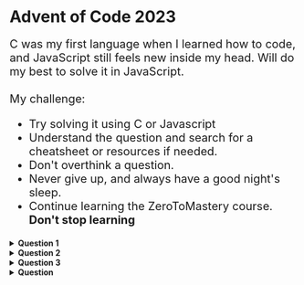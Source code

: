 # Advent of Code 2023

<div style="font-size:20px">
C was my first language when I learned how to code, and JavaScript still feels new inside my head. Will do my best to solve it in JavaScript.<br><br>
My challenge:
<ul>
    <li>Try solving it using C or Javascript</li>
    <li>Understand the question and search for a cheatsheet or resources if needed.</li>
    <li>Don't overthink a question.</li>
    <li>Never give up, and always have a good night's sleep.</li>
    <li>Continue learning the ZeroToMastery course. <strong>Don't stop learning</strong></li>
</ol>
</div>

<details>
	<summary>
		<b>Question 1</b>
	</summary>
	<br />
	<ul>
		<li>
			--- Day 1: Trebuchet?! ---Part One<br>
			<p>
				<br>Something is wrong with global snow production, and you've been selected to take a look. The Elves have even given you a map; on it, they've used stars to mark the top fifty locations that are likely to be having problems.
				<br><br>
				You've been doing this long enough to know that to restore snow operations, you need to check all fifty stars by December 25th.
				<br><br>
				Collect stars by solving puzzles. Two puzzles will be made available on each day in the Advent calendar; the second puzzle is unlocked when you complete the first. Each puzzle grants one star. Good luck!
				<br><br>
				You try to ask why they can't just use a weather machine ("not powerful enough") and where they're even sending you ("the sky") and why your map looks mostly blank ("you sure ask a lot of questions") and hang on did you just say the sky ("of course, where do you think snow comes from") when you realize that the Elves are already loading you into a trebuchet ("please hold still, we need to strap you in").
				<br><br>
				As they're making the final adjustments, they discover that their calibration document (your puzzle input) has been amended by a very young Elf who was apparently just excited to show off her art skills. Consequently, the Elves are having trouble reading the values on the document.
				<br><br>
				The newly-improved calibration document consists of lines of text; each line originally contained a specific calibration value that the Elves now need to recover. On each line, the calibration value can be found by combining the first digit and the last digit (in that order) to form a single two-digit number.
				<br><br>
				For example:
				<br><br>
				1abc2<br>
				pqr3stu8vwx<br>
				a1b2c3d4e5f<br>
				treb7uchet<br><br>
				In this example, the calibration values of these four lines are 12, 38, 15, and 77. Adding these together produces 142.
				<br><br>
				Consider your entire calibration document. What is the sum of all of the calibration values?
			</p>
		</li>
		<li>
			--- Part Two ---
			<br>
			<p>
				<br>
				Your calculation isn't quite right. It looks like some of the digits are actually spelled out with letters: one, two, three, four, five, six, seven, eight, and nine also count as valid "digits".
				<br><br>
				Equipped with this new information, you now need to find the real first and last digit on each line. For example:
				<br><br>
				two1nine<br>
				eightwothree<br>
				abcone2threexyz<br>
				xtwone3four<br>
				4nineeightseven2<br>
				zoneight234<br>
				7pqrstsixteen<br><br>
				In this example, the calibration values are 29, 83, 13, 24, 42, 14, and 76. Adding these together produces 281.
				<br><br>
				What is the sum of all of the calibration values?
			</p>
		</li>
	</ul>
</details>

<details>
	<summary>
		<b>Question 2</b>
	</summary>
	<br />
	<ul>
		<li>
			--- Day 2: Cube Conundrum ---Part One<br>
			<p>
				<br>
				You're launched high into the atmosphere! The apex of your trajectory just barely reaches the surface of a large island floating in the sky. You gently land in a fluffy pile of leaves. It's quite cold, but you don't see much snow. An Elf runs over to greet you.
				<br><br>
				The Elf explains that you've arrived at Snow Island and apologizes for the lack of snow. He'll be happy to explain the situation, but it's a bit of a walk, so you have some time. They don't get many visitors up here; would you like to play a game in the meantime?
				<br><br>
				As you walk, the Elf shows you a small bag and some cubes which are either red, green, or blue. Each time you play this game, he will hide a secret number of cubes of each color in the bag, and your goal is to figure out information about the number of cubes.
				<br><br>
				To get information, once a bag has been loaded with cubes, the Elf will reach into the bag, grab a handful of random cubes, show them to you, and then put them back in the bag. He'll do this a few times per game.
				<br><br>
				You play several games and record the information from each game (your puzzle input). Each game is listed with its ID number (like the 11 in Game 11: ...) followed by a semicolon-separated list of subsets of cubes that were revealed from the bag (like 3 red, 5 green, 4 blue).
				<br><br>
				For example, the record of a few games might look like this:
				<br><br>
				Game 1: 3 blue, 4 red; 1 red, 2 green, 6 blue; 2 green<br>
				Game 2: 1 blue, 2 green; 3 green, 4 blue, 1 red; 1 green, 1 blue<br>
				Game 3: 8 green, 6 blue, 20 red; 5 blue, 4 red, 13 green; 5 green, 1 red<br>
				Game 4: 1 green, 3 red, 6 blue; 3 green, 6 red; 3 green, 15 blue, 14 red<br>
				Game 5: 6 red, 1 blue, 3 green; 2 blue, 1 red, 2 green<br><br>
				In game 1, three sets of cubes are revealed from the bag (and then put back again). The first set is 3 blue cubes and 4 red cubes; the second set is 1 red cube, 2 green cubes, and 6 blue cubes; the third set is only 2 green cubes.
				<br><br>
				The Elf would first like to know which games would have been possible if the bag contained only 12 red cubes, 13 green cubes, and 14 blue cubes?
				<br><br>
				In the example above, games 1, 2, and 5 would have been possible if the bag had been loaded with that configuration. However, game 3 would have been impossible because at one point the Elf showed you 20 red cubes at once; similarly, game 4 would also have been impossible because the Elf showed you 15 blue cubes at once. If you add up the IDs of the games that would have been possible, you get 8.
				<br><br>
				Determine which games would have been possible if the bag had been loaded with only 12 red cubes, 13 green cubes, and 14 blue cubes. What is the sum of the IDs of those games?
			</p>
		</li>
		<li>
			--- Part Two ---<br>
			<p>
				<br>
				The Elf says they've stopped producing snow because they aren't getting any water! He isn't sure why the water stopped; however, he can show you how to get to the water source to check it out for yourself. It's just up ahead!
				<br><br>
				As you continue your walk, the Elf poses a second question: in each game you played, what is the fewest number of cubes of each color that could have been in the bag to make the game possible?
				<br><br>
				Again consider the example games from earlier:
				<br><br>
				Game 1: 3 blue, 4 red; 1 red, 2 green, 6 blue; 2 green<br>
				Game 2: 1 blue, 2 green; 3 green, 4 blue, 1 red; 1 green, 1 blue<br>
				Game 3: 8 green, 6 blue, 20 red; 5 blue, 4 red, 13 green; 5 green, 1 red<br>
				Game 4: 1 green, 3 red, 6 blue; 3 green, 6 red; 3 green, 15 blue, 14 red<br>
				Game 5: 6 red, 1 blue, 3 green; 2 blue, 1 red, 2 green<br><br>
			<ul>
				<li>In game 1, the game could have been played with as few as 4 red, 2 green, and 6 blue cubes. If any color had even one fewer cube, the game would have been impossible.</li>
				<li>Game 2 could have been played with a minimum of 1 red, 3 green, and 4 blue cubes.</li>
				<li>Game 3 must have been played with at least 20 red, 13 green, and 6 blue cubes.</li>
				<li>Game 4 required at least 14 red, 3 green, and 15 blue cubes.</li>
				<li>Game 5 needed no fewer than 6 red, 3 green, and 2 blue cubes in the bag.</li>
			</ul>
            <br>
			The power of a set of cubes is equal to the numbers of red, green, and blue cubes multiplied together. The power of the minimum set of cubes in game 1 is 48. In games 2-5 it was 12, 1560, 630, and 36, respectively. Adding up these five powers produces the sum 2286.
            <br>
			For each game, find the minimum set of cubes that must have been present. What is the sum of the power of these sets?
			</p>
		</li>
	</ul>
</details>

<details>
    <summary>
        <b>Question 3</b>
    </summary>
    <br />
    <ul>
        <li>
            --- Day 3: Gear Ratios ---<br>
            <p>
                You and the Elf eventually reach a gondola lift station; he says the gondola lift will take you up to the water source, but this is as far as he can bring you. You go inside.
                <br><br>
                It doesn't take long to find the gondolas, but there seems to be a problem: they're not moving.
                <br><br>
                "Aaah!"
                <br><br>
                You turn around to see a slightly-greasy Elf with a wrench and a look of surprise. "Sorry, I wasn't expecting anyone! The gondola lift isn't working right now; it'll still be a while before I can fix it." You offer to help.
                <br><br>
                The engineer explains that an engine part seems to be missing from the engine, but nobody can figure out which one. If you can add up all the part numbers in the engine schematic, it should be easy to work out which part is missing.
                <br><br>
                The engine schematic (your puzzle input) consists of a visual representation of the engine. There are lots of numbers and symbols you don't really understand, but apparently any number adjacent to a symbol, even diagonally, is a "part number" and should be included in your sum. (Periods (.) do not count as a symbol.)
                <br><br>
                Here is an example engine schematic:
                <br><br>
                467..114..<br>
                ...*......<br>
                ..35..633.<br>
                ......#...<br>
                617*......<br>
                .....+.58.<br>
                ..592.....<br>
                ......755.<br>
                ...$.*....<br>
                .664.598..<br><br>
                In this schematic, two numbers are not part numbers because they are not adjacent to a symbol: 114 (top right) and 58 (middle right). Every other number is adjacent to a symbol and so is a part number; their sum is 4361.
                <br><br>
                Of course, the actual engine schematic is much larger. What is the sum of all of the part numbers in the engine schematic?<br>
            </p>
        </li>
        <li>
            <br>
            <p>
                <br>
            </p>
        </li>
    </ul>
</details>

<details>
	<summary>
		<b>Question </b>
	</summary>
	<br />
	<ul>
		<li>
			<br>
			<p>
            <br>
			</p>
		</li>
		<li>
			<br>
			<p>
            <br>
			</p>
		</li>
	</ul>
</details>

<!-- <details>
    <summary>
        <b>Solution 1</b>
    </summary>
<br />
        <a href="">File</a>

</details>


<details>
    <summary>
        <b>Solution 2</b>
    </summary>
<br />
        <ul>
            <li>
                <br>
<p>

</p>
            </li>
            <li>
                <br>
<p>

</p>
            </li>
        </ul>
</details>



<hr>
<!-- npm install -g ts-node typescript '@types/node' -->
